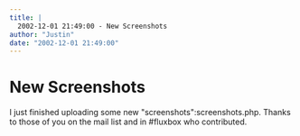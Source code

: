 ```yaml
---
title: |
  2002-12-01 21:49:00 - New Screenshots
author: "Justin"
date: "2002-12-01 21:49:00"
---
```


# New Screenshots

I just finished uploading some new "screenshots":screenshots.php. Thanks
to those of you on the mail list and in #fluxbox who contributed.



